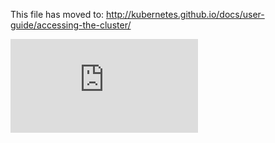 This file has moved to: http://kubernetes.github.io/docs/user-guide/accessing-the-cluster/


<!-- BEGIN MUNGE: GENERATED_ANALYTICS -->
[![Analytics](https://kubernetes-site.appspot.com/UA-36037335-10/GitHub/docs/user-guide/accessing-the-cluster.md?pixel)]()
<!-- END MUNGE: GENERATED_ANALYTICS -->
